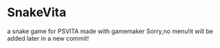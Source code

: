 # SnakeVita
a snake game for PSVITA made with gamemaker
Sorry,no menu!it will be added later in a new commit!
